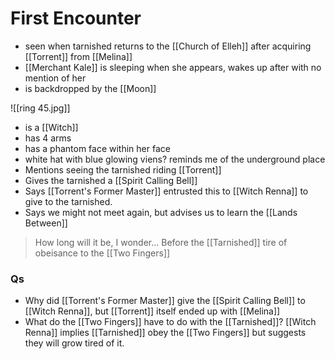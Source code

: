 # First Encounter
- seen when tarnished returns to the [[Church of Elleh]] after acquiring [[Torrent]] from [[Melina]]
- [[Merchant Kale]] is sleeping when she appears, wakes up after with no mention of her
- is backdropped by the [[Moon]]

![[ring 45.jpg]]

- is a [[Witch]]
- has 4 arms
- has a phantom face within her face
- white hat with blue glowing viens? reminds me of the underground place
- Mentions seeing the tarnished riding [[Torrent]]
- Gives the tarnished a [[Spirit Calling Bell]]
- Says [[Torrent's Former Master]] entrusted this to [[Witch Renna]] to give to the tarnished.
- Says we might not meet again, but advises us to learn the [[Lands Between]]

> How long will it be, I wonder...
> Before the [[Tarnished]] tire of obeisance to the [[Two Fingers]]




### Qs 
- Why did [[Torrent's Former Master]] give the [[Spirit Calling Bell]] to [[Witch Renna]], but [[Torrent]] itself ended up with [[Melina]]
- What do the [[Two Fingers]] have to do with the [[Tarnished]]? [[Witch Renna]] implies [[Tarnished]] obey the [[Two Fingers]] but suggests they will grow tired of it.